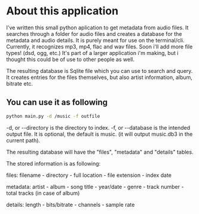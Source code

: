 # About this application

I've written this small python aplication to get metadata from audio files. It searches through a folder for audio files and creates a database for the metadata and audio details. It is purely meant for use on the terminal/cli. Currently, it recognizes mp3, mp4, flac and wav files. Soon i'll add more file types! (dsd, ogg, etc.) It's part of a larger application i'm making, but i thought this could be of use to other people as well.

The resulting database is Sqlite file which you can use to search and query. It creates entries for the files themselves, but also artist information, album, bitrate etc.

## You can use it as following

```bash
python main.py -d /music -f outfile
```

-d, or --directory is the directory to index.
-f, or --database is the intended output file. It is optional, the default is music. (it will output music.db3 in the current path).

The resulting database will have the "files", "metadata" and "details" tables.

The stored information is as following:

files:
filename - directory - full location - file extension - index date

metadata:
artist - album - song title - year/date - genre - track number - total tracks (in case of album)

details:
length - bits/bitrate - channels - sample rate
